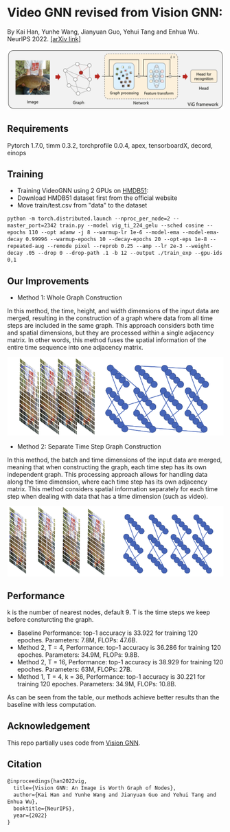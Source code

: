 # Video GNN revised from Vision GNN:
By Kai Han, Yunhe Wang, Jianyuan Guo, Yehui Tang and Enhua Wu. NeurIPS 2022. [[arXiv link]](https://arxiv.org/abs/2206.00272)

![image](./vig.png)

## Requirements
Pytorch 1.7.0,
timm 0.3.2,
torchprofile 0.0.4,
apex,
tensorboardX,
decord,
einops

## Training

- Training VideoGNN using 2 GPUs on [HMDB51](https://serre-lab.clps.brown.edu/resource/hmdb-a-large-human-motion-database/#Downloads):
- Download HMDB51 dataset first from the official website
- Move train/test.csv from "data" to the dataset
```
python -m torch.distributed.launch --nproc_per_node=2 --master_port=2342 train.py --model vig_ti_224_gelu --sched cosine --epochs 110 --opt adamw -j 8 --warmup-lr 1e-6 --model-ema --model-ema-decay 0.99996 --warmup-epochs 10 --decay-epochs 20 --opt-eps 1e-8 --repeated-aug --remode pixel --reprob 0.25 --amp --lr 2e-3 --weight-decay .05 --drop 0 --drop-path .1 -b 12 --output ./train_exp --gpu-ids 0,1
```

## Our Improvements

- Method 1: Whole Graph Construction

In this method, the time, height, and width dimensions of the input data are merged, resulting in the construction of a graph where data from all time steps are included in the same graph. This approach considers both time and spatial dimensions, but they are processed within a single adjacency matrix. In other words, this method fuses the spatial information of the entire time sequence into one adjacency matrix.

![Image description of Method 1](./image/M1.png)

- Method 2: Separate Time Step Graph Construction

In this method, the batch and time dimensions of the input data are merged, meaning that when constructing the graph, each time step has its own independent graph. This processing approach allows for handling data along the time dimension, where each time step has its own adjacency matrix. This method considers spatial information separately for each time step when dealing with data that has a time dimension (such as video).

![Image description of Method 2](./image/M2.png)

## Performance

k is the number of nearest nodes, default 9. T is the time steps we keep before consturcting the graph.

- Baseline Performance: top-1 accuracy is 33.922 for training 120 epoches. Parameters: 7.8M, FLOPs: 47.6B.
- Method 2, T = 4, Performance: top-1 accuracy is 36.286 for training 120 epoches. Parameters: 34.9M, FLOPs: 9.8B.
- Method 2, T = 16, Performance: top-1 accuracy is 38.929 for training 120 epoches. Parameters: 63M, FLOPs: 27B.
- Method 1, T = 4, k = 36, Performance: top-1 accuracy is 30.221 for training 120 epoches. Parameters: 34.9M, FLOPs: 10.8B.

As can be seen from the table, our methods achieve better results than the baseline with less computation.


## Acknowledgement
This repo partially uses code from [Vision GNN](https://github.com/huawei-noah/Efficient-AI-Backbones).

## Citation
```
@inproceedings{han2022vig,
  title={Vision GNN: An Image is Worth Graph of Nodes}, 
  author={Kai Han and Yunhe Wang and Jianyuan Guo and Yehui Tang and Enhua Wu},
  booktitle={NeurIPS},
  year={2022}
}
```

